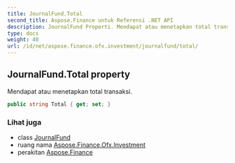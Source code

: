 ```yaml
---
title: JournalFund.Total
second_title: Aspose.Finance untuk Referensi .NET API
description: JournalFund Properti. Mendapat atau menetapkan total transaksi.
type: docs
weight: 40
url: /id/net/aspose.finance.ofx.investment/journalfund/total/
---
```

## JournalFund.Total property

Mendapat atau menetapkan total transaksi.

```csharp
public string Total { get; set; }
```

### Lihat juga

* class [JournalFund](../)
* ruang nama [Aspose.Finance.Ofx.Investment](../../journalfund/)
* perakitan [Aspose.Finance](../../../)



